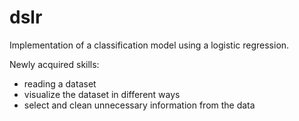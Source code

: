 # dslr

Implementation of a classification model using a logistic regression.

Newly acquired skills:
 - reading a dataset
 - visualize the dataset in different ways
 - select and clean unnecessary information from the data 

